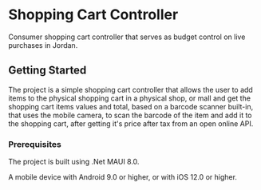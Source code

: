 # Shopping Cart Controller

Consumer shopping cart controller that serves as budget control on live purchases in Jordan.

## Getting Started

The project is a simple shopping cart controller that allows the user to add items to the physical shopping cart in a physical shop, or mall and get the shopping cart items values and total, based on a barcode scanner built-in, that uses the mobile camera, to scan the barcode of the item and add it to the shopping cart, after getting it's price after tax from an open online API.

### Prerequisites

The project is built using .Net MAUI 8.0.

A mobile device with Android 9.0 or higher,
or with iOS 12.0 or higher.
